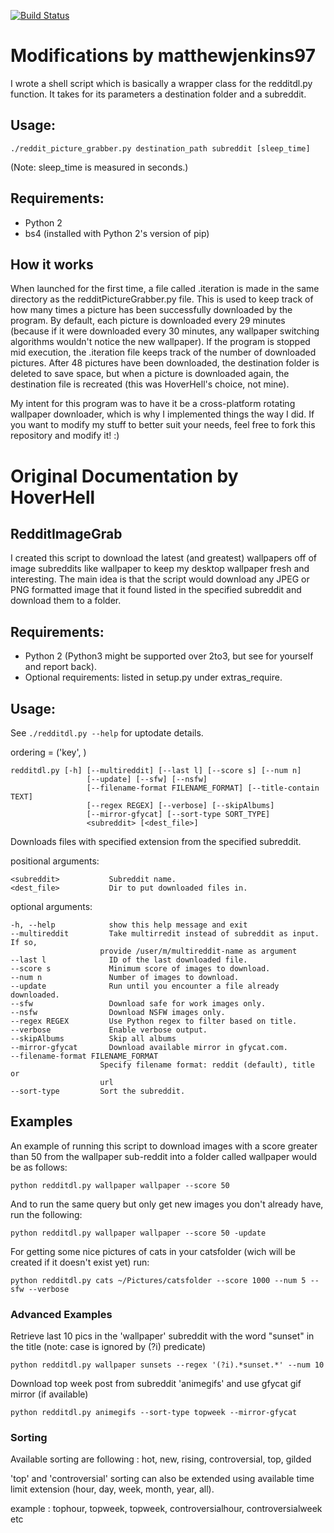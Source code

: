 [![Build Status](https://travis-ci.org/HoverHell/RedditImageGrab.svg?branch=master)](https://travis-ci.org/HoverHell/RedditImageGrab)

# Modifications by matthewjenkins97

I wrote a shell script which is basically a wrapper class for the redditdl.py 
function. It takes for its parameters a destination folder and a subreddit. 

## Usage:
    ./reddit_picture_grabber.py destination_path subreddit [sleep_time]

(Note: sleep_time is measured in seconds.)

## Requirements: 
 * Python 2
 * bs4 (installed with Python 2's version of pip)

## How it works
When launched for the first time, a file called .iteration is made in the same 
directory as the redditPictureGrabber.py file. This is used to keep track of 
how many times a picture has been successfully downloaded by the program. By 
default, each picture is downloaded every 29 minutes (because if it were 
downloaded every 30 minutes, any wallpaper switching algorithms wouldn't 
notice the new wallpaper). If the program is stopped mid execution, the 
.iteration file keeps track of the number of downloaded pictures. After 
48 pictures have been downloaded, the destination folder is deleted to save 
space, but when a picture is downloaded again, the destination file is 
recreated (this was HoverHell's choice, not mine).

My intent for this program was to have it be a cross-platform rotating 
wallpaper downloader, which is why I implemented things the way I did. 
If you want to modify my stuff to better suit your needs, feel free to 
fork this repository and modify it! :)

# Original Documentation by HoverHell

## RedditImageGrab

I created this script to download the latest (and greatest) wallpapers
off of image subreddits like wallpaper to keep my desktop wallpaper
fresh and interesting. The main idea is that the script would download
any JPEG or PNG formatted image that it found listed in the specified
subreddit and download them to a folder.


## Requirements:

 * Python 2 (Python3 might be supported over 2to3, but see for
   yourself and report back).
 * Optional requirements: listed in setup.py under extras_require.


## Usage:

See `./redditdl.py --help` for uptodate details.


ordering = ('key', )

    redditdl.py [-h] [--multireddit] [--last l] [--score s] [--num n]
                     [--update] [--sfw] [--nsfw]
                     [--filename-format FILENAME_FORMAT] [--title-contain TEXT]
                     [--regex REGEX] [--verbose] [--skipAlbums]
                     [--mirror-gfycat] [--sort-type SORT_TYPE]
                     <subreddit> [<dest_file>]


Downloads files with specified extension from the specified subreddit.

positional arguments:

    <subreddit>           Subreddit name.
    <dest_file>           Dir to put downloaded files in.

optional arguments:

    -h, --help            show this help message and exit
    --multireddit         Take multirredit instead of subreddit as input. If so,
                        provide /user/m/multireddit-name as argument
    --last l              ID of the last downloaded file.
    --score s             Minimum score of images to download.
    --num n               Number of images to download.
    --update              Run until you encounter a file already downloaded.
    --sfw                 Download safe for work images only.
    --nsfw                Download NSFW images only.
    --regex REGEX         Use Python regex to filter based on title.
    --verbose             Enable verbose output.
    --skipAlbums          Skip all albums
    --mirror-gfycat       Download available mirror in gfycat.com.
    --filename-format FILENAME_FORMAT
                        Specify filename format: reddit (default), title or
                        url
    --sort-type         Sort the subreddit.


## Examples

An example of running this script to download images with a score
greater than 50 from the wallpaper sub-reddit into a folder called
wallpaper would be as follows:

    python redditdl.py wallpaper wallpaper --score 50

And to run the same query but only get new images you don't already
have, run the following:

    python redditdl.py wallpaper wallpaper --score 50 -update

For getting some nice pictures of cats in your catsfolder (wich will be created if it
doesn't exist yet) run:

    python redditdl.py cats ~/Pictures/catsfolder --score 1000 --num 5 --sfw --verbose


### Advanced Examples

Retrieve last 10 pics in the 'wallpaper' subreddit with the word
"sunset" in the title (note: case is ignored by (?i) predicate)

    python redditdl.py wallpaper sunsets --regex '(?i).*sunset.*' --num 10

Download top week post from subreddit 'animegifs' and use gfycat gif mirror (if available)

	python redditdl.py animegifs --sort-type topweek --mirror-gfycat


### Sorting

Available sorting are following : hot, new, rising, controversial, top, gilded

'top' and 'controversial' sorting can also be extended using available
time limit extension (hour, day, week, month, year, all).

example : tophour, topweek, topweek, controversialhour, controversialweek etc